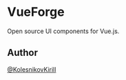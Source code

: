 # VueForge

Open source UI components for Vue.js.

## Author

[@KolesnikovKirill](https://github.com/kolesnikovKirill)